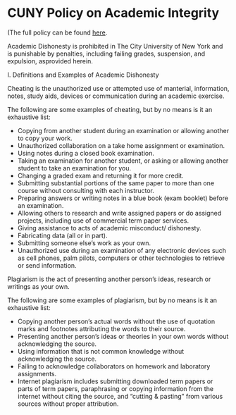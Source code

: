 # CUNY Policy on Academic Integrity

(The full policy can be found [here](http://www.qc.cuny.edu/StudentLife/Documents/AcademicIntegrityPolicywithoutmemo.pdf).

Academic Dishonesty is prohibited in The City University of New York and is punishable by penalties, including failing grades, suspension, and expulsion, asprovided herein.

I. Definitions and Examples of Academic Dishonesty

Cheating is the unauthorized use or attempted use of manterial, information, notes, study aids, devices or communication during an academic exercise.

The following are some examples of cheating, but by no means is it an exhaustive list:

- Copying from another student during an examination or allowing another to copy your work.
- Unauthorized collaboration on a take home assignment or examination.
- Using notes during a closed book examination.
- Taking an examination for another student, or asking or allowing another student to take an examination for you.
- Changing a graded exam and returning it for more credit.
- Submitting substantial portions of the same paper to more than one course without consulting with each instructor.
- Preparing answers or writing notes in a blue book (exam booklet) before an examination.
- Allowing others to research and write assigned papers or do assigned projects, including use of commercial term paper services.
- Giving assistance to acts of academic misconduct/ dishonesty.
- Fabricating data (all or in part).
- Submitting someone else’s work as your own.
- Unauthorized use during an examination of any electronic devices such as cell phones, palm pilots, computers or other technologies to retrieve or send information.

Plagiarism is the act of presenting another person’s ideas, research or writings as your own.

The following are some examples of plagiarism, but by no means is it an exhaustive list:

- Copying another person’s actual words without the use of quotation marks and footnotes attributing the words to their source.
- Presenting another person’s ideas or theories in your own words without acknowledging the source.
- Using information that is not common knowledge without acknowledging the source.
- Failing to acknowledge collaborators on homework and laboratory assignments.
- Internet plagiarism includes submitting downloaded term papers or parts of term papers, paraphrasing or copying information from the internet without citing the source, and “cutting & pasting” from various sources without proper attribution.
